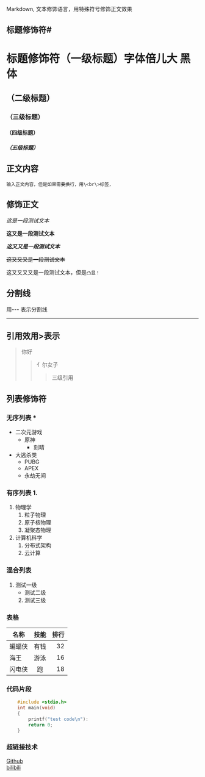 Markdown, 文本修饰语言，用特殊符号修饰正文效果<br>

## 标题修饰符\#

# 标题修饰符（一级标题）字体倍儿大 黑体
## （二级标题）
### （三级标题）
#### （四级标题）
#####  （五级标题）

## 正文内容
  	输入正文内容，但是如果需要换行，用\<br\>标签，

## 修饰正文
	
*这是一段测试文本*

**这又是一段测试文本**

***这又又是一段测试文本***

~~这又又又是一段测试文本~~

这又又又又是一段测试文本，但是`凸显！`
## 分割线
  用\-\-\- 表示分割线

--------

## 引用效用\>表示
> 你好
>> 亻尔女子
>>> 三级引用

## 列表修饰符
### 无序列表 \*
* 二次元游戏
  * 原神
    * 刻晴
* 大逃杀类
  * PUBG
  * APEX
  * 永劫无间

### 有序列表 1.
1. 物理学
   1. 粒子物理
   2. 原子核物理
   3. 凝聚态物理
2. 计算机科学
   1. 分布式架构
   2. 云计算

### 混合列表
1. 测试一级
   * 测试二级
   2. 测试三级

### 表格
名称|技能|排行
--|:--:|--:|
蝙蝠侠|有钱|32
海王|游泳|16
闪电侠|跑|18

### 代码片段

```c
	#include <stdio.h>
	int main(void)
	{
		printf("test code\n"):
		return 0;
	}

```

### 超链接技术

[Github](https://www.github.com "点击访问")<br>
[bilibili](https://www.bilibili.com "点击进入二次元")
